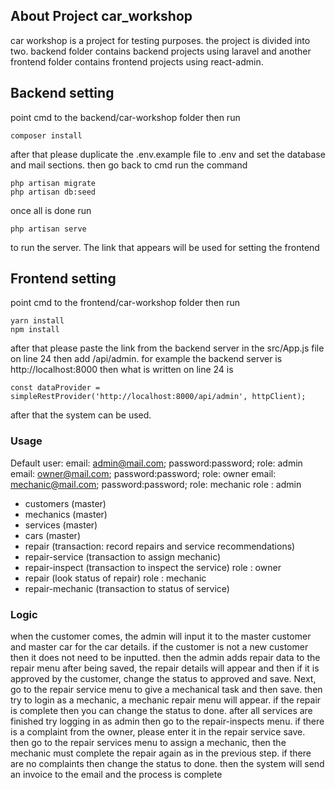 ## About Project car_workshop
car workshop is a project for testing purposes. the project is divided into two. backend folder contains backend projects using laravel and another frontend folder contains frontend projects using react-admin.
## Backend setting
point cmd to the backend/car-workshop folder then run 
```
composer install 
```
after that please duplicate the .env.example file to .env and set the database and mail sections. then go back to cmd run the command 
```
php artisan migrate 
php artisan db:seed 
```
once all is done run 
```
php artisan serve 
```
to run the server. The link that appears will be used for setting the frontend
## Frontend setting
point cmd to the frontend/car-workshop folder then run 
```
yarn install
npm install 
```
after that please paste the link from the backend server in the src/App.js file on line 24 then add /api/admin. for example the backend server is http://localhost:8000 then what is written on line 24 is 
```
const dataProvider = simpleRestProvider('http://localhost:8000/api/admin', httpClient);
```
after that the system can be used.
### Usage
Default user:
email: admin@mail.com; password:password; role: admin
email: owner@mail.com; password:password; role: owner
email: mechanic@mail.com; password:password; role: mechanic
role : admin
- customers (master)
- mechanics (master)
- services (master)
- cars (master)
- repair (transaction: record repairs and service recommendations)
- repair-service (transaction to assign mechanic)
- repair-inspect (transaction to inspect the service)
role : owner
- repair (look status of repair)
role : mechanic
- repair-mechanic (transaction to status of service)
### Logic
when the customer comes, the admin will input it to the master customer and master car for the car details. if the customer is not a new customer then it does not need to be inputted.
then the admin adds repair data to the repair menu after being saved, the repair details will appear and then if it is approved by the customer, change the status to approved and save.
Next, go to the repair service menu to give a mechanical task and then save.
then try to login as a mechanic, a mechanic repair menu will appear. if the repair is complete then you can change the status to done.
after all services are finished try logging in as admin then go to the repair-inspects menu.
if there is a complaint from the owner, please enter it in the repair service save. then go to the repair services menu to assign a mechanic, then the mechanic must complete the repair again as in the previous step.
if there are no complaints then change the status to done.
then the system will send an invoice to the email and the process is complete